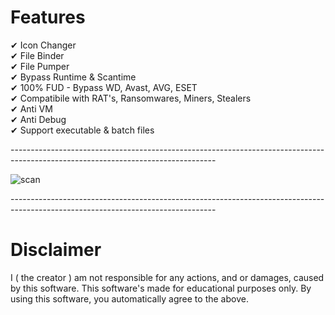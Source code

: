 <h1> Features </h1>

✔ Icon Changer <br/>
✔ File Binder <br/>
✔ File Pumper <br/>
✔ Bypass Runtime & Scantime <br/> 
✔ 100% FUD - Bypass WD, Avast, AVG, ESET <br/> 
✔ Compatibile with RAT's, Ransomwares, Miners, Stealers <br/>
✔ Anti VM <br/>
✔ Anti Debug <br/>
✔ Support executable & batch files <br/>


--------------------------------------------------------------------------------------------------------------------------------- </br >

![scan](https://github.com/Coolar13/FUD-crypter/assets/156549112/69aa63d9-6b6f-4e86-b5b4-d742d0af36e4)

--------------------------------------------------------------------------------------------------------------------------------- </br >

<h1> Disclaimer </h1>

I ( the creator ) am not responsible for any actions, and or damages, caused by this software.
This software's made for educational purposes only.
By using this software, you automatically agree to the above.
